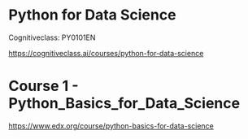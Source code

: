 #  Python for Data Science

Cognitiveclass: PY0101EN

https://cognitiveclass.ai/courses/python-for-data-science

# Course 1 - Python_Basics_for_Data_Science

https://www.edx.org/course/python-basics-for-data-science
